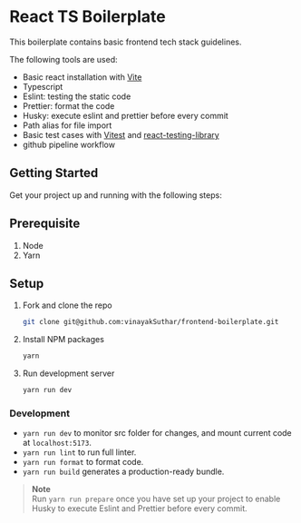 # React TS Boilerplate

This boilerplate contains basic frontend tech stack guidelines.

The following tools are used:

- Basic react installation with [Vite](https://vitejs.dev/guide/)
- Typescript
- Eslint: testing the static code
- Prettier: format the code
- Husky: execute eslint and prettier before every commit
- Path alias for file import
- Basic test cases with [Vitest](https://vitest.dev/) and [react-testing-library](https://testing-library.com/docs/react-testing-library/intro/)
- github pipeline workflow

## Getting Started

Get your project up and running with the following steps:

## Prerequisite

1. Node
2. Yarn

## Setup

1. Fork and clone the repo

   ```sh
   git clone git@github.com:vinayakSuthar/frontend-boilerplate.git
   ```

2. Install NPM packages

   ```sh
   yarn
   ```

3. Run development server

   ```sh
   yarn run dev
   ```

### Development

- `yarn run dev` to monitor src folder for changes, and mount current code at `localhost:5173`.
- `yarn run lint` to run full linter.
- `yarn run format` to format code.
- `yarn run build` generates a production-ready bundle.

> **Note**  
> Run `yarn run prepare` once you have set up your project to enable Husky to execute Eslint and Prettier before every commit.
